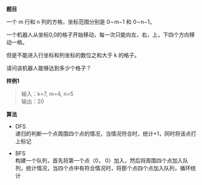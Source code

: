 **题目**  

一个 m 行和 n 列的方格，坐标范围分别是 0∼m−1 和 0∼n−1。

一个机器人从坐标0,0的格子开始移动，每一次只能向左，右，上，下四个方向移动一格。

但是不能进入行坐标和列坐标的数位之和大于 k 的格子。

请问该机器人能够达到多少个格子？


**样例1**  

>输入：k=7, m=4, n=5  
输出：20


**算法**

- DFS  
递归的判断一个点周围四个点的情况，当情况符合时，统计+1，同时将该点打上标记

- BFS  
构建一个队列，首先将第一个点（0， 0）加入，然后将周围四个点加入队列，统计情况，当四个点中有符合情况时，将那个点四个点加入队列，循环统计
